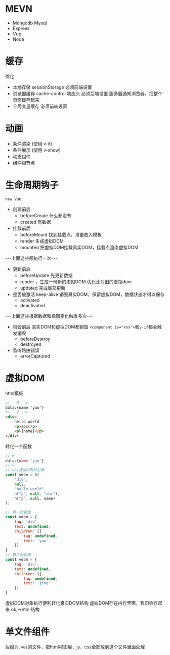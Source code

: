 # MEVN

- Mongodb Mysql
- Express
- Vue
- Node

# 缓存

优化

- 本地存储 sessionStorage 必须前端设置
- 浏览器缓存 cache-control 响应头 必须后端设置 服务器通知浏览器，把整个页面缓存起来
- 全局变量缓存 必须前端设置


# 动画

- 条件渲染 (使用 v-if)
- 条件展示 (使用 v-show)
- 动态组件
- 组件根节点

# 生命周期钩子

`new Vue`

- 创建前后 
    - beforeCreate 什么都没有
    - created 有数据
- 挂载前后
    - beforeMount 找到挂载点，准备放入模板
    - render 生成虚拟DOM
    - mounted 把虚拟DOM挂载真实DOM，挂载点渲染虚拟DOM

---上面这些都执行一次---

- 更新前后
    - beforeUpdate 先更新数据
    - render ，生成一份新的虚拟DOM 优化比对旧的虚拟dom
    - updated 完成局部更新
- 是否被激活 keep-alive 销毁真实DOM，保留虚拟DOM，数据状态才得以保存
    - activated
    - deactivated

---上面这些根据数据和视图变化触发多次---

- 销毁前后 真实DOM和虚拟DOM都销毁 `<component is="xxx">`和`v-if`都会触发销毁
    - beforeDestroy
    - destroyed
- 监听路由错误
    - errorCaptured

# 虚拟DOM

html模板
```html
<!-- M -->
data:{name:'yao'}
<!-- V -->
<div>
    hello world
    <p>abc</p>
    <p>{name}</p>
</div>
```
转化一个函数
```js
// M
data:{name:'yao'}
// V
// obj虚拟DOM的对象
const vdom = h(
    "div",
    null,
    "hello world",
    h("p", null, "abc"),
    h("p", null, name)
);
```

```js
// 第一份镜像
const vdom = {
    tag: 'div',
    text: undefined,
    children: [{
        tag: undefined,
        text: 'yao'
    }]
}
// 第二份镜像
const vdom = {
    tag: 'div',
    text: undefined,
    children: [{
        tag: undefined,
        text: 'jing'
    }]
}
```
虚拟DOM对象执行便利转化真实DOM结构
虚拟DOM存在内存里面，我们会存起来
obj->html结构

# 单文件组件

后缀为`.vue`的文件，把html视图层，js，css全部放到这个文件里面处理